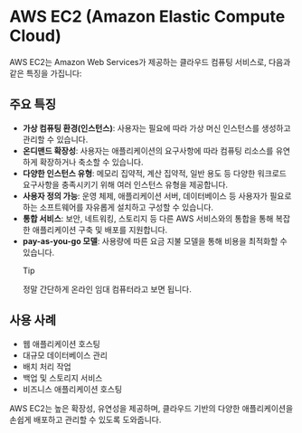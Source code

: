 # AWS EC2 (Amazon Elastic Compute Cloud)

AWS EC2는 Amazon Web Services가 제공하는 클라우드 컴퓨팅 서비스로, 다음과 같은 특징을 가집니다:

## 주요 특징

- **가상 컴퓨팅 환경(인스턴스)**: 사용자는 필요에 따라 가상 머신 인스턴스를 생성하고 관리할 수 있습니다.
- **온디맨드 확장성**: 사용자는 애플리케이션의 요구사항에 따라 컴퓨팅 리소스를 유연하게 확장하거나 축소할 수 있습니다.
- **다양한 인스턴스 유형**: 메모리 집약적, 계산 집약적, 일반 용도 등 다양한 워크로드 요구사항을 충족시키기 위해 여러 인스턴스 유형을 제공합니다.
- **사용자 정의 가능**: 운영 체제, 애플리케이션 서버, 데이터베이스 등 사용자가 필요로 하는 소프트웨어를 자유롭게 설치하고 구성할 수 있습니다.
- **통합 서비스**: 보안, 네트워킹, 스토리지 등 다른 AWS 서비스와의 통합을 통해 복잡한 애플리케이션 구축 및 배포를 지원합니다.
- **pay-as-you-go 모델**: 사용량에 따른 요금 지불 모델을 통해 비용을 최적화할 수 있습니다.
  > [!TIP]
  > 정말 간단하게 온라인 임대 컴퓨터라고 보면 됩니다.

## 사용 사례

- 웹 애플리케이션 호스팅
- 대규모 데이터베이스 관리
- 배치 처리 작업
- 백업 및 스토리지 서비스
- 비즈니스 애플리케이션 호스팅

AWS EC2는 높은 확장성, 유연성을 제공하며, 클라우드 기반의 다양한 애플리케이션을 손쉽게 배포하고 관리할 수 있도록 도와줍니다.

